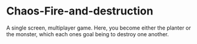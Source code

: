 # Chaos-Fire-and-destruction
A single screen, multiplayer game. Here, you become either the planter or the monster, which each ones goal being to destroy one another.
